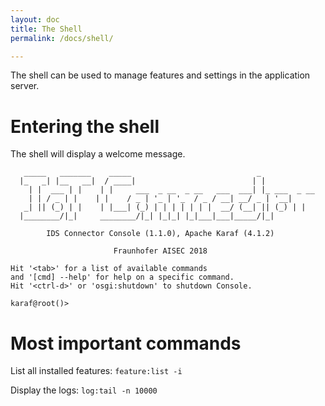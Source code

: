 ```yaml
---
layout: doc
title: The Shell
permalink: /docs/shell/

---
```


The shell can be used to manage features and settings in the application server.

# Entering the shell


The shell will display a welcome message.

```
   _____   _______    _____                            _               
  |_   _| |__   __|  / ____|                          | |              
    | |  ___ | |    | |     ___  _ __  _ __   ___  ___| |_ ___  _ __   
    | | / _ | |    | |    / _ | '_ | '_  / _ / __| __/ _ | '__|  
   _| || (_) | |    | |___| (_) | | | | | | |  __/ (__| || (_) | |     
  |________/|_|     ________/|_| |_|_| |_|___|___|_____/|_|     

        IDS Connector Console (1.1.0), Apache Karaf (4.1.2)

                       Fraunhofer AISEC 2018

Hit '<tab>' for a list of available commands
and '[cmd] --help' for help on a specific command.
Hit '<ctrl-d>' or 'osgi:shutdown' to shutdown Console.

karaf@root()>       
```

# Most important commands

List all installed features: `feature:list -i`

Display the logs: `log:tail -n 10000`